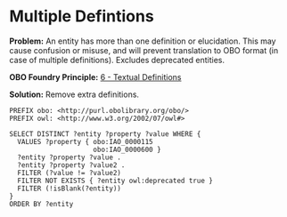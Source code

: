 # Multiple Defintions

**Problem:** An entity has more than one definition or elucidation. This may cause confusion or misuse, and will prevent translation to OBO format (in case of multiple definitions). Excludes deprecated entities.

**OBO Foundry Principle:** [6 - Textual Definitions](http://obofoundry.org/principles/fp-006-textual-definitions.html)

**Solution:** Remove extra definitions.

```sparql
PREFIX obo: <http://purl.obolibrary.org/obo/>
PREFIX owl: <http://www.w3.org/2002/07/owl#>

SELECT DISTINCT ?entity ?property ?value WHERE {
  VALUES ?property { obo:IAO_0000115
                     obo:IAO_0000600 }
  ?entity ?property ?value .
  ?entity ?property ?value2 .
  FILTER (?value != ?value2)
  FILTER NOT EXISTS { ?entity owl:deprecated true }
  FILTER (!isBlank(?entity))
}
ORDER BY ?entity
```
